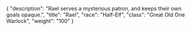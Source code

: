 {
"description": "Rael serves a mysterious patron, and keeps their own goals opaque.",
"title": "Rael",
"race": "Half-Elf",
"class": "Great Old One Warlock",
"weight": "100"
}
